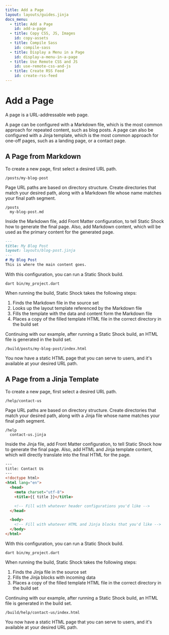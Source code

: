 ```yaml
---
title: Add a Page
layout: layouts/guides.jinja
docs_menu:
  - title: Add a Page
    id: add-a-page
  - title: Copy CSS, JS, Images
    id: copy-assets
  - title: Compile Sass
    id: compile-sass
  - title: Display a Menu in a Page
    id: display-a-menu-in-a-page
  - title: Use Remote CSS and JS
    id: use-remote-css-and-js
  - title: Create RSS Feed
    id: create-rss-feed
---
```

# Add a Page
A page is a URL-addressable web page.

A page can be configured with a Markdown file, which is the most common approach for repeated content, such as blog posts. A page can also be configured with a Jinja template, which is the most common approach for one-off pages, such as a landing page, or a contact page. 

## A Page from Markdown
To create a new page, first select a desired URL path.

```
/posts/my-blog-post
```

Page URL paths are based on directory structure. Create directories that match your desired path, along with a Markdown file whose name matches your final path segment.

```
/posts
  my-blog-post.md
```

Inside the Markdown file, add Front Matter configuration, to tell Static Shock how to generate the final page. Also, add Markdown content, which will be used as the primary content for the generated page.

```markdown
---
title: My Blog Post
layout: layouts/blog-post.jinja
---
# My Blog Post
This is where the main content goes.
```

With this configuration, you can run a Static Shock build.

```shell
dart bin/my_project.dart
```

When running the build, Static Shock takes the following steps:

 1. Finds the Markdown file in the source set
 2. Looks up the layout template referenced by the Markdown file
 3. Fills the template with the data and content form the Markdown file
 4. Places a copy of the filled template HTML file in the correct directory in the build set

Continuing with our example, after running a Static Shock build, an HTML file is generated in the build set.

```
/build/posts/my-blog-post/index.html
```

You now have a static HTML page that you can serve to users, and it's available at your desired URL path.

## A Page from a Jinja Template
To create a new page, first select a desired URL path.

```
/help/contact-us
```

Page URL paths are based on directory structure. Create directories that match your desired path, along with a Jinja file whose name matches your final path segment.

```
/help
  contact-us.jinja
```

Inside the Jinja file, add Front Matter configuration, to tell Static Shock how to generate the final page. Also, add HTML and Jinja template content, which will directly translate into the final HTML for the page.

```html
---
title: Contact Us
---
<!doctype html>
<html lang="en">
  <head>
    <meta charset="utf-8">
    <title>{{ title }}</title>

    <!-- Fill with whatever header configurations you'd like -->
  </head>

  <body>
    <!-- Fill with whatever HTML and Jinja blocks that you'd like -->
  </body>
</html>
```

With this configuration, you can run a Static Shock build.

```shell
dart bin/my_project.dart
```

When running the build, Static Shock takes the following steps:

1. Finds the Jinja file in the source set
3. Fills the Jinja blocks with incoming data
4. Places a copy of the filled template HTML file in the correct directory in the build set

Continuing with our example, after running a Static Shock build, an HTML file is generated in the build set.

```
/build/help/contact-us/index.html
```

You now have a static HTML page that you can serve to users, and it's available at your desired URL path.